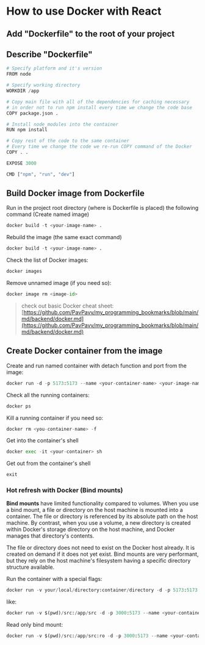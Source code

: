 # How to use Docker with React

## Add "Dockerfile" to the root of your project

## Describe "Dockerfile"

```py
# Specify platform and it's version
FROM node

# Specify working directory
WORKDIR /app

# Copy main file with all of the dependencies for caching necessary
# in order not to run npm install every time we change the code base
COPY package.json .

# Install node_modules into the container
RUN npm install

# Copy rest of the code to the same container
# Every time we change the code we re-run COPY command of the Docker
COPY . .

EXPOSE 3000

CMD ["npm", "run", "dev"]
```

## Build Docker image from Dockerfile

Run in the project root directory (where is Dockerfile is placed) the following command
(Create named image)

```py
docker build -t <your-image-name> .
```

Rebuild the image (the same exact command)

```py
docker build -t <your-image-name> .
```

Check the list of Docker images:

```py
docker images
```

Remove unnamed image (if you need so):

```py
docker image rm <image-id>
```

> check out basic Docker cheat sheet: [https://github.com/PavPavv/my_programming_bookmarks/blob/main/md/backend/docker.md](https://github.com/PavPavv/my_programming_bookmarks/blob/main/md/backend/docker.md)

## Create Docker container from the image

Create and run named container with detach function and port from the image:

```py
docker run -d -p 5173:5173 --name <your-container-name> <your-image-name>
```

Check all the running containers:

```py
docker ps
```

Kill a running container if you need so:

```py
docker rm <you-container-name> -f
```

Get into the container's shell

```py
docker exec -it <your-container> sh
```

Get out from the container's shell

```py
exit
```

### Hot refresh with Docker (Bind mounts)

**Bind mounts** have limited functionality compared to volumes. When you use a bind mount, a file or directory on the host machine is mounted into a container. The file or directory is referenced by its absolute path on the host machine. By contrast, when you use a volume, a new directory is created within Docker's storage directory on the host machine, and Docker manages that directory's contents.

The file or directory does not need to exist on the Docker host already. It is created on demand if it does not yet exist. Bind mounts are very performant, but they rely on the host machine's filesystem having a specific directory structure available.

Run the container with a special flags:

```py
docker run -v your/local/directory:container/directory -d -p 5173:5173 --name <your-container-name> <your-image-name>
```

like:

```py
docker run -v $(pwd)/src:/app/src -d -p 3000:5173 --name <your-container-name> <your-image-name>
```

Read only bind mount:

```py
docker run -v $(pwd)/src:/app/src:ro -d -p 3000:5173 --name <your-container-name> <your-image-name>
```
